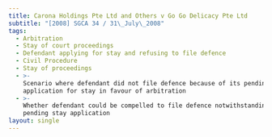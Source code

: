 ```yaml
---
title: Carona Holdings Pte Ltd and Others v Go Go Delicacy Pte Ltd
subtitle: "[2008] SGCA 34 / 31\_July\_2008"
tags:
  - Arbitration
  - Stay of court proceedings
  - Defendant applying for stay and refusing to file defence
  - Civil Procedure
  - Stay of proceedings
  - >-
    Scenario where defendant did not file defence because of its pending
    application for stay in favour of arbitration
  - >-
    Whether defendant could be compelled to file defence notwithstanding its
    pending stay application
layout: single
---
```


